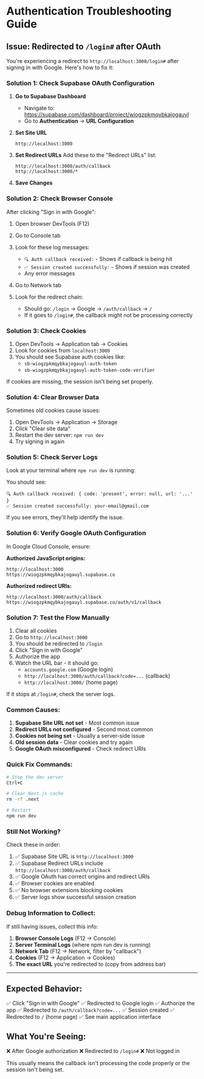 # Authentication Troubleshooting Guide

## Issue: Redirected to `/login#` after OAuth

You're experiencing a redirect to `http://localhost:3000/login#` after signing in with Google. Here's how to fix it:

### **Solution 1: Check Supabase OAuth Configuration**

1. **Go to Supabase Dashboard**
   - Navigate to: https://supabase.com/dashboard/project/wiogzpkmqybkajogauyl
   - Go to **Authentication** → **URL Configuration**

2. **Set Site URL**
   ```
   http://localhost:3000
   ```

3. **Set Redirect URLs**
   Add these to the "Redirect URLs" list:
   ```
   http://localhost:3000/auth/callback
   http://localhost:3000/*
   ```

4. **Save Changes**

### **Solution 2: Check Browser Console**

After clicking "Sign in with Google":

1. Open browser DevTools (F12)
2. Go to Console tab
3. Look for these log messages:
   - `🔍 Auth callback received:` - Shows if callback is being hit
   - `✅ Session created successfully:` - Shows if session was created
   - Any error messages

4. Go to Network tab
5. Look for the redirect chain:
   - Should go: `/login` → Google → `/auth/callback` → `/`
   - If it goes to `/login#`, the callback might not be processing correctly

### **Solution 3: Check Cookies**

1. Open DevTools → Application tab → Cookies
2. Look for cookies from `localhost:3000`
3. You should see Supabase auth cookies like:
   - `sb-wiogzpkmqybkajogauyl-auth-token`
   - `sb-wiogzpkmqybkajogauyl-auth-token-code-verifier`

If cookies are missing, the session isn't being set properly.

### **Solution 4: Clear Browser Data**

Sometimes old cookies cause issues:

1. Open DevTools → Application → Storage
2. Click "Clear site data"
3. Restart the dev server: `npm run dev`
4. Try signing in again

### **Solution 5: Check Server Logs**

Look at your terminal where `npm run dev` is running:

You should see:
```
🔍 Auth callback received: { code: 'present', error: null, url: '...' }
✅ Session created successfully: your-email@gmail.com
```

If you see errors, they'll help identify the issue.

### **Solution 6: Verify Google OAuth Configuration**

In Google Cloud Console, ensure:

**Authorized JavaScript origins:**
```
http://localhost:3000
https://wiogzpkmqybkajogauyl.supabase.co
```

**Authorized redirect URIs:**
```
http://localhost:3000/auth/callback
https://wiogzpkmqybkajogauyl.supabase.co/auth/v1/callback
```

### **Solution 7: Test the Flow Manually**

1. Clear all cookies
2. Go to `http://localhost:3000`
3. You should be redirected to `/login`
4. Click "Sign in with Google"
5. Authorize the app
6. Watch the URL bar - it should go:
   - `accounts.google.com` (Google login)
   - `http://localhost:3000/auth/callback?code=...` (callback)
   - `http://localhost:3000/` (home page)

If it stops at `/login#`, check the server logs.

### **Common Causes:**

1. **Supabase Site URL not set** - Most common issue
2. **Redirect URLs not configured** - Second most common
3. **Cookies not being set** - Usually a server-side issue
4. **Old session data** - Clear cookies and try again
5. **Google OAuth misconfigured** - Check redirect URIs

### **Quick Fix Commands:**

```bash
# Stop the dev server
Ctrl+C

# Clear Next.js cache
rm -rf .next

# Restart
npm run dev
```

### **Still Not Working?**

Check these in order:

1. ✅ Supabase Site URL is `http://localhost:3000`
2. ✅ Supabase Redirect URLs include `http://localhost:3000/auth/callback`
3. ✅ Google OAuth has correct origins and redirect URIs
4. ✅ Browser cookies are enabled
5. ✅ No browser extensions blocking cookies
6. ✅ Server logs show successful session creation

### **Debug Information to Collect:**

If still having issues, collect this info:

1. **Browser Console Logs** (F12 → Console)
2. **Server Terminal Logs** (where npm run dev is running)
3. **Network Tab** (F12 → Network, filter by "callback")
4. **Cookies** (F12 → Application → Cookies)
5. **The exact URL** you're redirected to (copy from address bar)

---

## Expected Behavior:

✅ Click "Sign in with Google"
✅ Redirected to Google login
✅ Authorize the app
✅ Redirected to `/auth/callback?code=...`
✅ Session created
✅ Redirected to `/` (home page)
✅ See main application interface

## What You're Seeing:

❌ After Google authorization
❌ Redirected to `/login#`
❌ Not logged in

This usually means the callback isn't processing the code properly or the session isn't being set.
